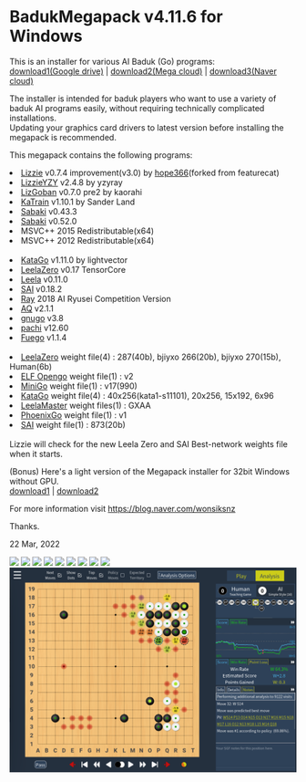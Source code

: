 # BadukMegapack v4.11.6 for Windows
This is an installer for various AI Baduk (Go) programs:<br>
<a href="https://drive.google.com/uc?export=download&id=11DPS7_kKCr6ER6mv-tQyozcfc0wcxAUc">download1(Google drive)</a> | <a href="https://mega.nz/file/XBJDiT4Q#Fsg3vNYWW0LTx7bLAlYK6eaJYqjR2i3iIHp8-qlnyXU">download2(Mega cloud)</a> | <a href="http://naver.me/5pj9bTox">download3(Naver cloud)</a>

The installer is intended for baduk players who want to use a variety of baduk AI programs easily, without requiring technically complicated installations.<br>
Updating your graphics card drivers to latest version before installing the megapack is recommended.


This megapack contains the following programs:

<li><a href="https://github.com/featurecat/lizzie" target="_blank">Lizzie</a> v0.7.4 improvement(v3.0) by <a href="https://github.com/hope366/Lizzie-improvements">hope366</a>(forked from featurecat)<br>
<li><a href="https://github.com/yzyray/lizzieyzy" target="_blank">LizzieYZY</a> v2.4.8 by yzyray<br>
<li><a href="https://github.com/kaorahi/lizgoban" target="_blank">LizGoban</a> v0.7.0 pre2 by kaorahi<br>
<li><a href="https://github.com/sanderland/katrain" target="_blank">KaTrain</a> v1.10.1 by Sander Land<br>
<li><a href="https://github.com/SabakiHQ/Sabaki" target="_blank">Sabaki</a> v0.43.3<br>
<li><a href="https://github.com/SabakiHQ/Sabaki" target="_blank">Sabaki</a> v0.52.0<br>
<li>MSVC++ 2015 Redistributable(x64)<br>
<li>MSVC++ 2012 Redistributable(x64)<br>
<br>
<li><a href="https://github.com/lightvector/KataGo" target="_blank">KataGo</a> v1.11.0 by lightvector<br>
<li><a href="https://github.com/leela-zero/leela-zero" target="_blank">LeelaZero</a> v0.17 TensorCore<br>
<li><a href="https://sjeng.org/leela.html" target="_blank">Leela</a> v0.11.0<br>
<li><a href="https://github.com/sai-dev/sai" target="_blank">SAI</a> v0.18.2<br>
<li><a href="https://github.com/zakki/Ray" target="_blank">Ray</a> 2018 AI Ryusei Competition Version<br>
<li><a href="https://github.com/ymgaq/AQ" target="_blank">AQ</a> v2.1.1<br>
<li><a href="https://www.gnu.org/software/gnugo/" target="_blank">gnugo</a> v3.8<br>
<li><a href="https://github.com/pasky/pachi" target="_blank">pachi</a> v12.60<br>
<li><a href="https://sourceforge.net/projects/fuego/" target="_blank">Fuego</a> v1.1.4<br>
<br>
<li><a href="http://zero.sjeng.org/" target="_blank">LeelaZero</a> weight file(4) : 287(40b), bjiyxo 266(20b), bjiyxo 270(15b), Human(6b)<br>
<li><a href="https://github.com/pytorch/ELF" target="_blank">ELF Opengo</a> weight file(1) : v2<br>
<li><a href="https://github.com/tensorflow/minigo" target="_blank">MiniGo</a> weight file(1) : v17(990)<br>
<li><a href="https://d3dndmfyhecmj0.cloudfront.net/index.html">KataGo</a> weight file(4) : 40x256(kata1-s11101), 20x256, 15x192, 6x96<br>
<li><a href="https://github.com/pangafu/LeelaMasterWeight" target="_blank">LeelaMaster</a> weight files(1) : GXAA<br>
<li><a href="https://github.com/Tencent/PhoenixGo" target="_blank">PhoenixGo</a> weight file(1) : v1<br>
<li><a href="http://sai.unich.it/" target="_blank">SAI</a> weight file(1) : 873(20b)<br>
<br>
Lizzie will check for the new Leela Zero and SAI Best-network weights file when it starts.

(Bonus) Here's a light version of the Megapack installer for 32bit Windows without GPU.<br>
<a href="https://drive.google.com/uc?export=download&id=1r_khs0Ol2jikg_groEHuy1DRwMb8ZYrW">download1</a> | <a href="http://naver.me/GOuK5XRG">download2</a>

For more information visit https://blog.naver.com/wonsiksnz

Thanks.


22 Mar, 2022

<img src="https://github.com/wonsiks/BadukMegapack/blob/master/megapack.png">

<img src="https://github.com/wonsiks/BadukMegapack/blob/master/config1.png">

<img src="https://github.com/wonsiks/BadukMegapack/blob/master/config2.png">

<img src="https://github.com/wonsiks/BadukMegapack/blob/master/config3.png">

<img src="https://github.com/wonsiks/BadukMegapack/blob/master/lizzie.png">
  
<img src="https://github.com/yzyray/lizzieyzy/raw/main/screenshot.png">

<img src="https://github.com/wonsiks/BadukMegapack/blob/master/sabaki.png">

<img src="https://github.com/wonsiks/BadukMegapack/blob/master/lizgoban.png">

<img src="https://github.com/wonsiks/BadukMegapack/blob/master/run_lizgoban.png">

<img src="https://raw.githubusercontent.com/sanderland/katrain/master/screenshots/analysis.png">
